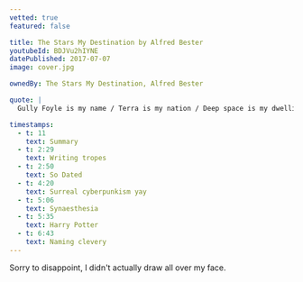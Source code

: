 ```yaml
---
vetted: true
featured: false

title: The Stars My Destination by Alfred Bester
youtubeId: BDJVu2hIYNE
datePublished: 2017-07-07
image: cover.jpg

ownedBy: The Stars My Destination, Alfred Bester

quote: |
  Gully Foyle is my name / Terra is my nation / Deep space is my dwelling place / The stars my destination

timestamps:
  - t: 11
    text: Summary
  - t: 2:29
    text: Writing tropes
  - t: 2:50
    text: So Dated
  - t: 4:20
    text: Surreal cyberpunkism yay
  - t: 5:06
    text: Synaesthesia
  - t: 5:35
    text: Harry Potter
  - t: 6:43
    text: Naming clevery
---
```


Sorry to disappoint, I didn't actually draw all over my face.
